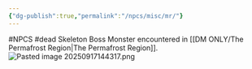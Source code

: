 ```yaml
---
{"dg-publish":true,"permalink":"/npcs/misc/mr/"}
---
```


#NPCS #dead 
Skeleton Boss Monster encountered in [[DM ONLY/The Permafrost Region\|The Permafrost Region]].
![Pasted image 20250917144317.png](/img/user/npcs/images/Pasted%20image%2020250917144317.png)